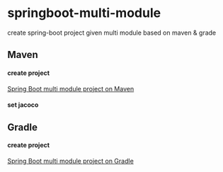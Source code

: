 # springboot-multi-module
create spring-boot project given multi module based on maven & grade

## Maven
#### create project
[Spring Boot multi module project on Maven](https://gloriajun.github.io/spring/2017/04/06/spring-multi-module-maven.html)

#### set jacoco


## Gradle
#### create project
[Spring Boot multi module project on Gradle](https://gloriajun.github.io/spring/2017/04/11/spring-multi-module-gradle.html)
